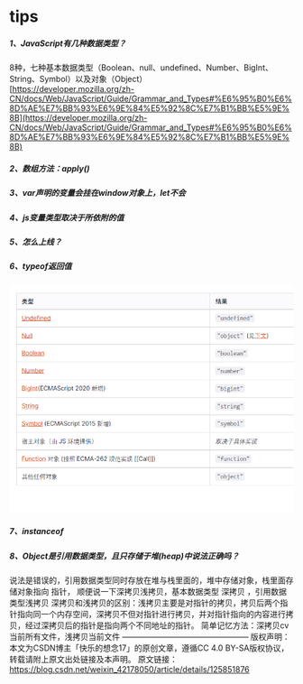 
# tips

##### 1、JavaScript有几种数据类型？
8种，七种基本数据类型（Boolean、null、undefined、Number、BigInt、String、Symbol）以及对象（Object）   
[https://developer.mozilla.org/zh-CN/docs/Web/JavaScript/Guide/Grammar_and_Types#%E6%95%B0%E6%8D%AE%E7%BB%93%E6%9E%84%E5%92%8C%E7%B1%BB%E5%9E%8B](https://developer.mozilla.org/zh-CN/docs/Web/JavaScript/Guide/Grammar_and_Types#%E6%95%B0%E6%8D%AE%E7%BB%93%E6%9E%84%E5%92%8C%E7%B1%BB%E5%9E%8B)

##### 2、数组方法：apply()
##### 3、var声明的变量会挂在window对象上，let不会
##### 4、js变量类型取决于所依附的值
##### 5、怎么上线？
##### 6、typeof返回值
![](./imgs/typeof.jpg)
##### 7、instanceof
##### 8、Object是引用数据类型，且只存储于堆(heap)中说法正确吗？
说法是错误的，引用数据类型同时存放在堆与栈里面的，堆中存储对象，栈里面存储对象指向 指针，
顺便说一下深拷贝浅拷贝，基本数据类型 深拷贝 ，引用数据类型浅拷贝
深拷贝和浅拷贝的区别：浅拷贝主要是对指针的拷贝，拷贝后两个指针指向同一个内存空间，深拷贝不但对指针进行拷贝，并对指针指向的内容进行拷贝，经过深拷贝后的指针是指向两个不同地址的指针。
简单记忆方法：深拷贝cv当前所有文件，浅拷贝当前文件
————————————————
版权声明：本文为CSDN博主「快乐的想念17」的原创文章，遵循CC 4.0 BY-SA版权协议，转载请附上原文出处链接及本声明。
原文链接：https://blog.csdn.net/weixin_42178050/article/details/125851876